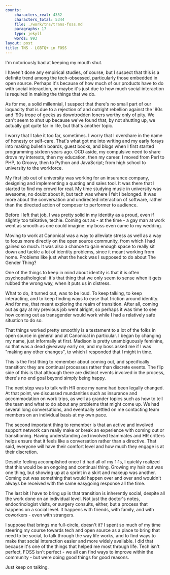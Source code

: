 ```yaml
---
counts:
    characters_real: 4352
    characters_total: 5344
    file: ./work/tns/trans-foss.md
    paragraphs: 17
    type: jekyll
    words: 993
layout: post
title: TNS - LGBTQ+ in FOSS
---
```


I'm notoriously bad at keeping my mouth shut.

I haven't done any empirical studies, of course, but I suspect that this is a definite trend among the tech-obsessed, particularly those embedded in open source.  Perhaps it's because of how much of our products have to do with social interaction, or maybe it's just due to how much social interaction is required in making the things that we do.

As for me, a solid millennial, I suspect that there's no small part of our loquacity that is due to a rejection of and outright rebellion against the '80s and '90s trope of geeks as downtrodden loners worthy only of pity.  We can't seem to shut up because we've found that, by not shutting up, we actually got quite far in life, but that's another topic.

I worry that I take it too far, sometimes.  I worry that I overshare in the name of honesty or self-care.  That's what got me into writing and my early forays into making bulletin boards, guest books, and blogs when I first started programming sixteen years ago.  OCD aside, my compulsive need to share drove my interests, then my education, then my career.  I moved from Perl to PHP, to Groovy, then to Python and JavaScript; from high school to university to the workforce.

My first job out of university was working for an insurance company, designing and implementing a quoting and sales tool.  It was there that I started to find my crowd for real.  My time studying music in university was awesome, no doubt about it, but tech was where I felt I belonged.  It was more about the conversation and undirected interaction of software, rather than the directed action of composer to performer to audience.

Before I left that job, I was pretty solid in my identity as a proud, even if slightly too talkative, techie.  Coming out as - at the time - a gay man at work went as smooth as one could imagine: my boss even came to my wedding.

Moving to work at Canonical was a way to alleviate stress as well as a way to focus more directly on the open source community, from which I had gained so much.  It was also a chance to gain enough space to really sit down and tackle a lot of identity problems, since it meant working from home.  Problems like just what the heck was I supposed to do about The Gender Thing?

One of the things to keep in mind about identity is that it is often psychopathological: it's that thing that we only seem to sense when it gets rubbed the wrong way, when it puts us in distress.

What to do, it turned out, was to be loud.  To keep talking, to keep interacting, and to keep finding ways to ease that friction around identity.  And for me, that meant exploring the realm of transition.  After all, coming out as gay at my previous job went alright, so perhaps it was time to see how coming out as transgender would work while I had a relatively safe situation to do so.

That things worked pretty smoothly is a testament to a lot of the folks in open source in general and at Canonical in particular.  I began by changing my name, just informally at first.  Madison is pretty unambiguously feminine, so that was a dead giveaway early on, and my boss asked me if I was "making any other changes", to which I responded that I might in time.

This is the first thing to remember about coming out, and specifically transition: they are continual processes rather than discrete events.  The flip side of this is that although there are distinct events involved in the process, there's no end goal beyond simply being happy.

The next step was to talk with HR once my name had been legally changed.  At that point, we discussed mundanities such as insurance and accommodation on work trips, as well as grander topics such as how to tell the team and what to do about any problems that might come up.  We had several long conversations, and eventually settled on me contacting team members on an individual basis at my own pace.

The second important thing to remember is that an active and involved support network can really make or break an experience with coming out or transitioning.  Having understanding and involved teammates and HR critters helps ensure that it feels like a conversation rather than a directive.  That said, everyone will have their comfort level and how much they engage is at their discretion.

Despite feeling accomplished once I'd had all of my 1:1s, I quickly realized that this would be an ongoing and continual thing.  Growing my hair out was one thing, but showing up at a sprint in a skirt and makeup was another.  Coming out was something that would happen over and over and wouldn't always be received with the same easygoing response all the time.

The last bit I have to bring up is that transition is inherently social, despite all the work done on an individual level.  Not just the doctor's notes, endocrinologist visits, or surgery consults, either, but a process that happens on a social level.  It happens with friends, with family, and with coworkers - even with strangers.

I suppose that brings me full-circle, doesn't it?  I spent so much of my time steering my course towards tech and open source as a place to bring that need to be social, to talk through the way life works, and to find ways to make that social interaction easier and more widely available.  I did that because it's one of the things that helped me most through life.  Tech isn't perfect, FOSS isn't perfect - we all can find ways to improve within the community - but were doing good things for good reasons.

Just keep on talking.
